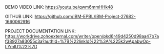 DEMO VIDEO LINK: https://youtu.be/qwm6mmHHk48

GITHUB LINK: https://github.com/IBM-EPBL/IBM-Project-27682-1660062916

PROJECT DOCUMENTATION LINK:
 https://workdrive.zohoexternal.com/writer/open/pkd6r49d4250d98aa47b7af38927a83055c3a?authId=%7B%22linkId%22%3A%225k2wApabwOp-LYmlU%22%7D


